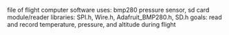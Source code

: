 file of flight computer software
uses: bmp280 pressure sensor, sd card module/reader
libraries: SPI.h, Wire.h, Adafruit_BMP280.h, SD.h
goals: read and record temperature, pressure, and altitude during flight
